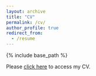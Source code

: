 ```yaml
---
layout: archive
title: "CV"
permalink: /cv/
author_profile: true
redirect_from:
  - /resume
---
```


{% include base_path %}

Please <a href="CV-Reboucas.pdf" target="_blank">click here</a> to access my CV.

<!-- Education 
====== -->
<!-- * B.S. in GitHub, GitHub University, 2012
* M.S. in Jekyll, GitHub University, 2014
* Ph.D in Version Control Theory, GitHub University, 2018 (expected) -->

<!-- Work experience 
====== -->
<!-- * Summer 2015: Research Assistant
  * Github University
  * Duties included: Tagging issues
  * Supervisor: Professor Git -->

<!-- * Fall 2015: Research Assistant
  * Github University
  * Duties included: Merging pull requests
  * Supervisor: Professor Hub -->
  
<!-- Skills
====== -->
<!--* Skill 1
* Skill 2
  * Sub-skill 2.1
  * Sub-skill 2.2
  * Sub-skill 2.3
* Skill 3 -->

<!-- Publications
====== -->
<!--  <ul>{% for post in site.publications %}
    {% include archive-single-cv.html %}
  {% endfor %}</ul> -->
  
<!-- Talks
====== -->
<!--  <ul>{% for post in site.talks %}
    {% include archive-single-talk-cv.html %}
  {% endfor %}</ul> -->
  
<!-- Teaching
====== -->
<!--  <ul>{% for post in site.teaching %}
    {% include archive-single-cv.html %}
  {% endfor %}</ul> -->
  
<!-- Service and leadership
====== -->
<!-- * Currently signed in to 43 different slack teams -->
